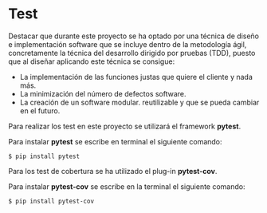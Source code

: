 # Test

Destacar que durante este proyecto se ha optado por una técnica de diseño e implementación software que se incluye dentro de la metodología ágil, concretamente la técnica del desarrollo dirigido por pruebas (TDD), puesto que al diseñar aplicando este técnica se consigue:
* La implementación de las funciones justas que quiere el cliente y nada más.
* La minimización del número de defectos software.
* La creación de un software modular. reutilizable y que se pueda cambiar en el futuro.

Para realizar los test en este proyecto se utilizará el framework **pytest**.

Para instalar **pytest** se escribe en terminal el siguiente comando:
```shell
$ pip install pytest
```

Para los test de cobertura se ha utilizado el plug-in **pytest-cov**.


Para instalar **pytest-cov** se escribe en la terminal el siguiente comando:
```shell
$ pip install pytest-cov
```
